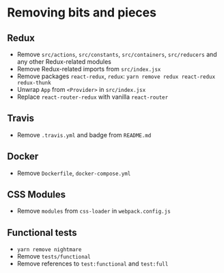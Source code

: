 # Removing bits and pieces

## Redux

* Remove `src/actions`, `src/constants`, `src/containers`, `src/reducers` and any other Redux-related modules
* Remove Redux-related imports from `src/index.jsx`
* Remove packages `react-redux`, `redux`: `yarn remove redux react-redux redux-thunk`
* Unwrap `App` from `<Provider>` in `src/index.jsx`
* Replace `react-router-redux` with vanilla `react-router`

## Travis

* Remove `.travis.yml` and badge from `README.md`

## Docker

* Remove `Dockerfile`, `docker-compose.yml`

## CSS Modules

* Remove `modules` from `css-loader` in `webpack.config.js`

## Functional tests

* `yarn remove nightmare`
* Remove `tests/functional`
* Remove references to `test:functional` and `test:full`
